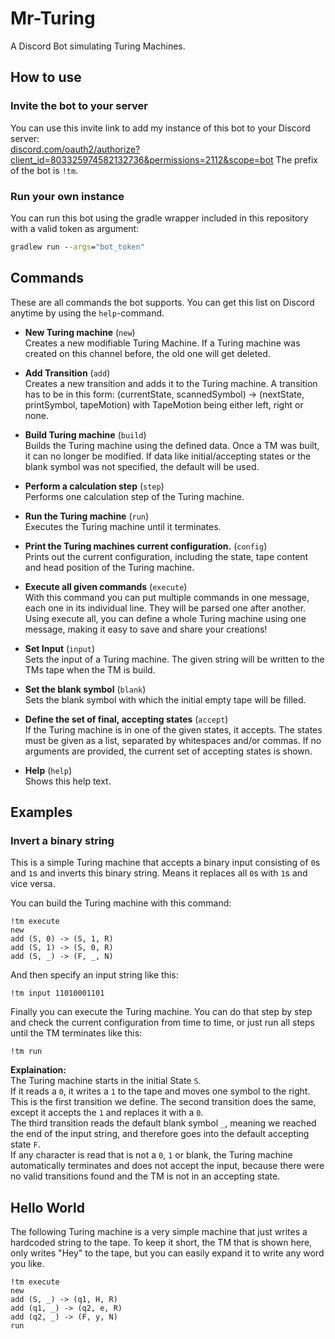 # Mr-Turing
A Discord Bot simulating Turing Machines.

## How to use
### Invite the bot to your server
You can use this invite link to add my instance of this bot to your Discord server:  
[discord.com/oauth2/authorize?client_id=803325974582132736&permissions=2112&scope=bot](https://discord.com/oauth2/authorize?client_id=803325974582132736&permissions=2112&scope=bot)
The prefix of the bot is `!tm`.
### Run your own instance
You can run this bot using the gradle wrapper included in this repository with a valid token as argument:
```cmd
gradlew run --args="bot_token"
```

## Commands
These are all commands the bot supports. You can get this list on Discord anytime by using the `help`-command.

- **New Turing machine** (`new`)  
Creates a new modifiable Turing Machine. If a Turing machine was created on this channel before, the old one will get deleted.

- **Add Transition** (`add`)  
Creates a new transition and adds it to the Turing machine.
A transition has to be in this form: (currentState, scannedSymbol) -> (nextState, printSymbol, tapeMotion) with TapeMotion being either left, right or none.

- **Build Turing machine** (`build`)  
Builds the Turing machine using the defined data. Once a TM was built, it can no longer be modified. If data like initial/accepting states or the blank symbol was not specified, the default will be used.

- **Perform a calculation step** (`step`)  
Performs one calculation step of the Turing machine.

- **Run the Turing machine** (`run`)  
Executes the Turing machine until it terminates.

- **Print the Turing machines current configuration.** (`config`)  
Prints out the current configuration, including the state, tape content and head position of the Turing machine.

- **Execute all given commands** (`execute`)  
With this command you can put multiple commands in one message, each one in its individual line. They will be parsed one after another.
Using execute all, you can define a whole Turing machine using one message, making it easy to save and share your creations!

- **Set Input** (`input`)  
Sets the input of a Turing machine. The given string will be written to the TMs tape when the TM is build.

- **Set the blank symbol** (`blank`)  
Sets the blank symbol with which the initial empty tape will be filled.

- **Define the set of final, accepting states** (`accept`)  
If the Turing machine is in one of the given states, it accepts. The states must be given as a list, separated by whitespaces and/or commas.
If no arguments are provided, the current set of accepting states is shown.

- **Help** (`help`)  
Shows this help text.

## Examples
### Invert a binary string
This is a simple Turing machine that accepts a binary input consisting of `0`s and `1`s and inverts this binary string. Means it replaces all `0`s with `1`s and vice versa.  

You can build the Turing machine with this command:
```
!tm execute
new
add (S, 0) -> (S, 1, R)
add (S, 1) -> (S, 0, R)
add (S, _) -> (F, _, N)
```
And then specify an input string like this:
```
!tm input 11010001101
```
Finally you can execute the Turing machine. You can do that step by step and check the current configuration from time to time, or just run all steps until the TM terminates like this:
```
!tm run
```
**Explaination:**  
The Turing machine starts in the initial State `S`.  
If it reads a `0`, it writes a `1` to the tape and moves one symbol to the right. This is the first transition we define. The second transition does the same, except it accepts the `1` and replaces it with a `0`.  
The third transition reads the default blank symbol `_`, meaning we reached the end of the input string, and therefore goes into the default accepting state `F`.  
If any character is read that is not a `0`, `1` or blank, the Turing machine automatically terminates and does not accept the input, because there were no valid transitions found and the TM is not in an accepting state.

## Hello World
The following Turing machine is a very simple machine that just writes a hardcoded string to the tape. To keep it short, the TM that is shown here, only writes "Hey" to the tape, but you can easily expand it to write any word you like.  
```
!tm execute
new
add (S, _) -> (q1, H, R)
add (q1, _) -> (q2, e, R)
add (q2, _) -> (F, y, N)
run
```
